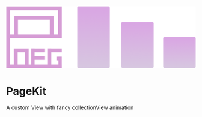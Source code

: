 <h3 align="center">
    <img src="chainpage.png" width=540/>
</h3>

# PageKit
A custom View with fancy collectionView animation

